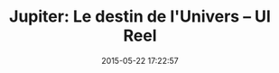 ---
layout: video
title:  "Jupiter: Le destin de l'Univers – UI Reel"
date:   2015-05-22 17:22:57
path1: videos
path2: motion-design
path3:
category: videos
tags:
- motion-design
intro: "Une belle interprétation des événements et des objets peuplant notre galaxie. Via des courbes et des graphiques faisant référence à la météorologie, le studio Territory et Wachowski ont traduit la volonté de Hugh Bateup – Production designer – de représenter de manière singulière notre galaxie."
description: "Une belle interprétation des événements et des objets peuplant notre galaxie."
id-youtube: sDJrsOKh6-8
viaurl: http://odd-ny.com/
viatitle: odd-ny.com – Office of Development & Design
---